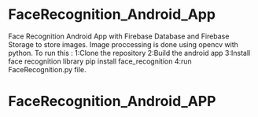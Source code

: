 # FaceRecognition_Android_App
Face Recognition Android App with Firebase Database and Firebase Storage to store images. Image proccessing is done using opencv with python.
To run this :
1:Clone the repository
2:Build the android app
3:Install face recognition library
  pip install face_recognition
4:run FaceRecognition.py file.
# FaceRecognition_Android_APP
